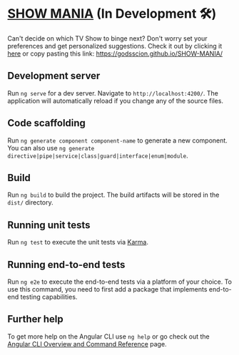 # [SHOW MANIA](https://godsscion.github.io/SHOW-MANIA/) (In Development 🛠️)
Can't decide on which TV Show to binge next? Don't worry set your preferences and get personalized suggestions. Check it out by clicking it [here](https://godsscion.github.io/SHOW-MANIA/) or copy pasting this link: https://godsscion.github.io/SHOW-MANIA/

## Development server

Run `ng serve` for a dev server. Navigate to `http://localhost:4200/`. The application will automatically reload if you change any of the source files.

## Code scaffolding

Run `ng generate component component-name` to generate a new component. You can also use `ng generate directive|pipe|service|class|guard|interface|enum|module`.

## Build

Run `ng build` to build the project. The build artifacts will be stored in the `dist/` directory.

## Running unit tests

Run `ng test` to execute the unit tests via [Karma](https://karma-runner.github.io).

## Running end-to-end tests

Run `ng e2e` to execute the end-to-end tests via a platform of your choice. To use this command, you need to first add a package that implements end-to-end testing capabilities.

## Further help

To get more help on the Angular CLI use `ng help` or go check out the [Angular CLI Overview and Command Reference](https://angular.io/cli) page.
